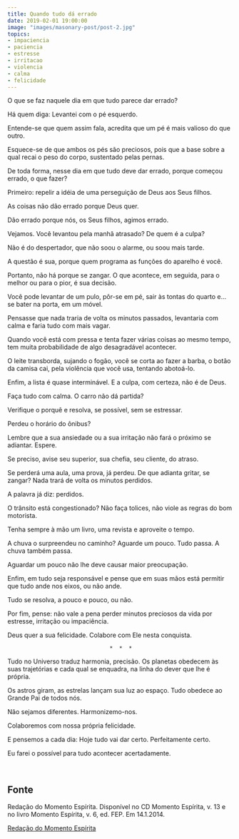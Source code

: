```yaml
---
title: Quando tudo dá errado
date: 2019-02-01 19:00:00
image: "images/masonary-post/post-2.jpg"
topics: 
- impaciencia
- paciencia
- estresse
- irritacao
- violencia
- calma
- felicidade
---
```


O que se faz naquele dia em que tudo parece dar errado?

Há quem diga: Levantei com o pé esquerdo.

Entende-se que quem assim fala, acredita que um pé é mais valioso do que outro.

Esquece-se de que ambos os pés são preciosos, pois que a base sobre a qual
recai o peso do corpo, sustentado pelas pernas.

De toda forma, nesse dia em que tudo deve dar errado, porque começou errado, o
que fazer?

Primeiro: repelir a idéia de uma perseguição de Deus aos Seus filhos.

As coisas não dão errado porque Deus quer.

Dão errado porque nós, os Seus filhos, agimos errado.

Vejamos. Você levantou pela manhã atrasado? De quem é a culpa?

Não é do despertador, que não soou o alarme, ou soou mais tarde.

A questão é sua, porque quem programa as funções do aparelho é você.

Portanto, não há porque se zangar. O que acontece, em seguida, para o melhor ou
para o pior, é sua decisão.

Você pode levantar de um pulo, pôr-se em pé, sair às tontas do quarto e... se
bater na porta, em um móvel.

Pensasse que nada traria de volta os minutos passados, levantaria com calma e
faria tudo com mais vagar.

Quando você está com pressa e tenta fazer várias coisas ao mesmo tempo, tem
muita probabilidade de algo desagradável acontecer.

O leite transborda, sujando o fogão, você se corta ao fazer a barba, o botão da
camisa cai, pela violência que você usa, tentando abotoá-lo.

Enfim, a lista é quase interminável. E a culpa, com certeza, não é de Deus.

Faça tudo com calma. O carro não dá partida?

Verifique o porquê e resolva, se possível, sem se estressar.

Perdeu o horário do ônibus?

Lembre que a sua ansiedade ou a sua irritação não fará o próximo se adiantar.
Espere.

Se preciso, avise seu superior, sua chefia, seu cliente, do atraso.

Se perderá uma aula, uma prova, já perdeu. De que adianta gritar, se zangar?
Nada trará de volta os minutos perdidos.

A palavra já diz: perdidos.

O trânsito está congestionado? Não faça tolices, não viole as regras do bom
motorista.

Tenha sempre à mão um livro, uma revista e aproveite o tempo.

A chuva o surpreendeu no caminho? Aguarde um pouco. Tudo passa. A chuva também
passa.

Aguardar um pouco não lhe deve causar maior preocupação.

Enfim, em tudo seja responsável e pense que em suas mãos está permitir que tudo
ande nos eixos, ou não ande.

Tudo se resolva, a pouco e pouco, ou não.

Por fim, pense: não vale a pena perder minutos preciosos da vida por estresse,
irritação ou impaciência.

Deus quer a sua felicidade. Colabore com Ele nesta conquista.

                                    *  *  *

Tudo no Universo traduz harmonia, precisão. Os planetas obedecem às suas
trajetórias e cada qual se enquadra, na linha do dever que lhe é própria.

Os astros giram, as estrelas lançam sua luz ao espaço. Tudo obedece ao Grande
Pai de todos nós.

Não sejamos diferentes. Harmonizemo-nos.

Colaboremos com nossa própria felicidade.

E pensemos a cada dia: Hoje tudo vai dar certo. Perfeitamente certo.

Eu farei o possível para tudo acontecer acertadamente.

 

## Fonte
Redação do Momento Espírita.
Disponível no CD Momento Espírita, v. 13 e no
livro Momento Espírita, v. 6, ed. FEP.
Em 14.1.2014.


[Redação do Momento Espírita](http://momento.com.br/pt/ler_texto.php?id=1537)
